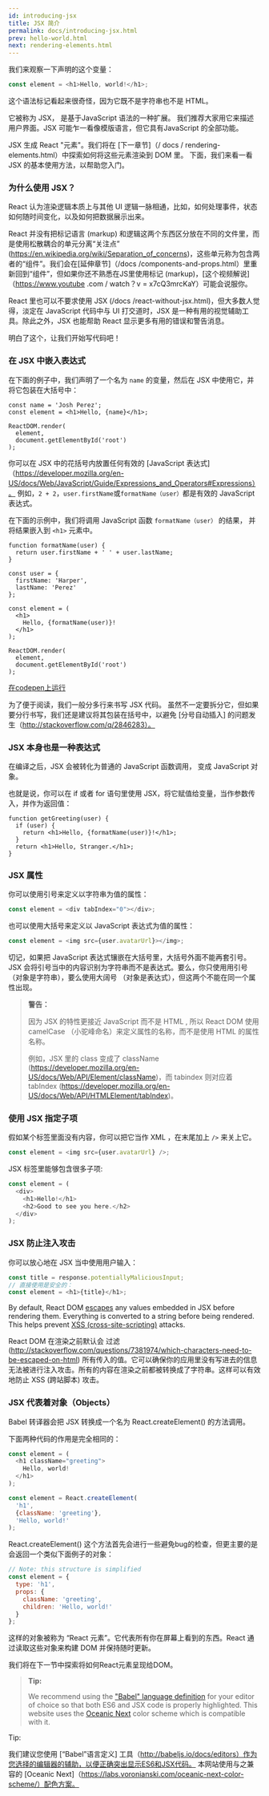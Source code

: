 ```yaml
---
id: introducing-jsx
title: JSX 简介
permalink: docs/introducing-jsx.html
prev: hello-world.html
next: rendering-elements.html
---
```


我们来观察一下声明的这个变量：

```js
const element = <h1>Hello, world!</h1>;
```

这个语法标记看起来很奇怪，因为它既不是字符串也不是 HTML。

它被称为 JSX， 是基于JavaScript 语法的一种扩展。 我们推荐大家用它来描述用户界面。JSX 可能乍一看像模版语言，但它具有JavaScript 的全部功能。

JSX 生成 React "元素"。我们将在 [下一章节]（/ docs / rendering-elements.html）中探索如何将这些元素渲染到 DOM 里。 下面，我们来看一看 JSX 的基本使用方法，以帮助您入门。

### 为什么使用 JSX？

React 认为渲染逻辑本质上与其他 UI 逻辑一脉相通，比如，如何处理事件，状态如何随时间变化，以及如何把数据展示出来。

React 并没有把标记语言 (markup) 和逻辑这两个东西区分放在不同的文件里，而是使用松散耦合的单元分离“关注点” (https://en.wikipedia.org/wiki/Separation_of_concerns)，这些单元称为包含两者的“组件”。我们会在[延伸章节]（/docs /components-and-props.html）里重新回到“组件”，但如果你还不熟悉在JS里使用标记 (markup)，[这个视频解说]（https://www.youtube .com / watch？v = x7cQ3mrcKaY）可能会说服你。

React 里也可以不要求使用 JSX (/docs /react-without-jsx.html)，但大多数人觉得，淡定在 JavaScript 代码中与 UI 打交道时，JSX 是一种有用的视觉辅助工具。除此之外，JSX 也能帮助 React 显示更多有用的错误和警告消息。

明白了这个，让我们开始写代码吧！

### 在 JSX 中嵌入表达式

在下面的例子中，我们声明了一个名为 `name` 的变量，然后在 JSX 中使用它，并将它包装在大括号中：

```js{1,2}
const name = 'Josh Perez';
const element = <h1>Hello, {name}</h1>;

ReactDOM.render(
  element,
  document.getElementById('root')
);
```

你可以在 JSX 中的花括号内放置任何有效的 [JavaScript 表达式]（https://developer.mozilla.org/en-US/docs/Web/JavaScript/Guide/Expressions_and_Operators#Expressions）。 例如，`2 + 2`，`user.firstName`或`formatName（user）`都是有效的 JavaScript 表达式。

在下面的示例中，我们将调用 JavaScript 函数 `formatName（user）` 的结果， 并将结果嵌入到 `<h1>` 元素中。

```js{12}
function formatName(user) {
  return user.firstName + ' ' + user.lastName;
}

const user = {
  firstName: 'Harper',
  lastName: 'Perez'
};

const element = (
  <h1>
    Hello, {formatName(user)}!
  </h1>
);

ReactDOM.render(
  element,
  document.getElementById('root')
);
```

[在codepen上运行](codepen://introducing-jsx)

为了便于阅读，我们一般分多行来书写 JSX 代码。 虽然不一定要拆分它，但如果要分行书写，我们还是建议将其包装在括号中，以避免 [分号自动插入] 的问题发生（http://stackoverflow.com/q/2846283）。

### JSX 本身也是一种表达式

在编译之后，JSX 会被转化为普通的 JavaScript 函数调用， 变成 JavaScript 对象。

也就是说，你可以在 if 或者 for 语句里使用 JSX，将它赋值给变量，当作参数传入，并作为返回值：

```js{3,5}
function getGreeting(user) {
  if (user) {
    return <h1>Hello, {formatName(user)}!</h1>;
  }
  return <h1>Hello, Stranger.</h1>;
}
```

### JSX 属性

你可以使用引号来定义以字符串为值的属性：

```js
const element = <div tabIndex="0"></div>;
```

也可以使用大括号来定义以 JavaScript 表达式为值的属性：

```js
const element = <img src={user.avatarUrl}></img>;
```

切记，如果把 JavaScript 表达式镶嵌在大括号里，大括号外面不能再套引号。JSX 会将引号当中的内容识别为字符串而不是表达式。要么，你只使用用引号（对象是字符串），要么使用大阔号 （对象是表达式），但这两个不能在同一个属性出现。

>**警告：**
>
>因为 JSX 的特性更接近 JavaScript 而不是 HTML , 所以 React DOM 使用 camelCase （小驼峰命名）来定义属性的名称，而不是使用 HTML 的属性名称。
>
>例如，JSX 里的 class 变成了 className (https://developer.mozilla.org/en-US/docs/Web/API/Element/className)，而 tabindex 则对应着 tabIndex (https://developer.mozilla.org/en-US/docs/Web/API/HTMLElement/tabIndex)。

### 使用 JSX 指定子项

假如某个标签里面没有内容，你可以把它当作 XML  ，在末尾加上 `/>` 来关上它。

```js
const element = <img src={user.avatarUrl} />;
```

JSX 标签里能够包含很多子项:

```js
const element = (
  <div>
    <h1>Hello!</h1>
    <h2>Good to see you here.</h2>
  </div>
);
```

### JSX 防止注入攻击

你可以放心地在 JSX 当中使用用户输入：

```js
const title = response.potentiallyMaliciousInput;
// 直接使用是安全的：
const element = <h1>{title}</h1>;
```

By default, React DOM [escapes](http://stackoverflow.com/questions/7381974/which-characters-need-to-be-escaped-on-html) any values embedded in JSX before rendering them.  Everything is converted to a string before being rendered. This helps prevent [XSS (cross-site-scripting)](https://en.wikipedia.org/wiki/Cross-site_scripting) attacks.

React DOM 在渲染之前默认会 过滤(http://stackoverflow.com/questions/7381974/which-characters-need-to-be-escaped-on-html)  所有传入的值。它可以确保你的应用里没有写进去的信息无法被进行注入攻击。所有的内容在渲染之前都被转换成了字符串。这样可以有效地防止 XSS (跨站脚本) 攻击。

### JSX 代表着对象（Objects）

Babel 转译器会把 JSX 转换成一个名为 React.createElement() 的方法调用。

下面两种代码的作用是完全相同的：


```js
const element = (
  <h1 className="greeting">
    Hello, world!
  </h1>
);
```

```js
const element = React.createElement(
  'h1',
  {className: 'greeting'},
  'Hello, world!'
);
```

React.createElement() 这个方法首先会进行一些避免bug的检查，但更主要的是会返回一个类似下面例子的对象：

```js
// Note: this structure is simplified
const element = {
  type: 'h1',
  props: {
    className: 'greeting',
    children: 'Hello, world!'
  }
};
```

这样的对象被称为 “React 元素”。它代表所有你在屏幕上看到的东西。React 通过读取这些对象来构建 DOM 并保持随时更新。

我们将在下一节中探索将如何React元素呈现给DOM。
>**Tip:**
>
>We recommend using the ["Babel" language definition](http://babeljs.io/docs/editors) for your editor of choice so that both ES6 and JSX code is properly highlighted. This website uses the [Oceanic Next](https://labs.voronianski.com/oceanic-next-color-scheme/) color scheme which is compatible with it.

Tip:

我们建议您使用 [“Babel”语言定义] 工具（http://babeljs.io/docs/editors）作为您选择的编辑器的辅助，以便正确突出显示ES6和JSX代码。 本网站使用与之兼容的 [Oceanic Next]（https://labs.voronianski.com/oceanic-next-color-scheme/）配色方案。
